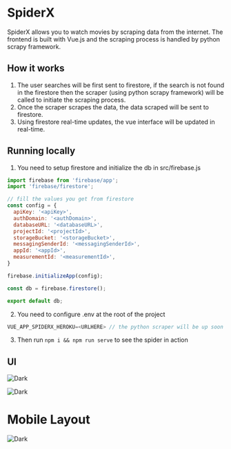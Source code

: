 # SpiderX
SpiderX allows you to watch movies by scraping data from the internet. The frontend is built with Vue.js and the scraping process is handled by python scrapy framework.

## How it works
1. The user searches will be first sent to firestore, if the search is not found in the firestore then the scraper (using python scrapy framework) will be called to initiate the scraping process.
2. Once the scraper scrapes the data, the data scraped will be sent to firestore.
3. Using firestore real-time updates, the vue interface will be updated in real-time.

## Running locally

1. You need to setup firestore and initialize the db in src/firebase.js

```javascript
import firebase from 'firebase/app';
import 'firebase/firestore';

// fill the values you get from firestore
const config = {
  apiKey: '<apiKey>',
  authDomain: '<authDomain>',
  databaseURL: '<databaseURL>',
  projectId: '<projectId>',
  storageBucket: '<storageBucket>',
  messagingSenderId: '<messagingSenderId>',
  appId: '<appId>',
  measurementId: '<measurementId>',
}

firebase.initializeApp(config);

const db = firebase.firestore();

export default db;
```

2. You need to configure .env at the root of the project

```javascript
VUE_APP_SPIDERX_HEROKU=<URLHERE> // the python scraper will be up soon 
```

3. Then run <code>npm i && npm run serve</code> to see the spider in action

## UI

![Dark](screenshots/ui.png)

![Dark](screenshots/ui2.png)

# Mobile Layout
![Dark](screenshots/mobile.png)
